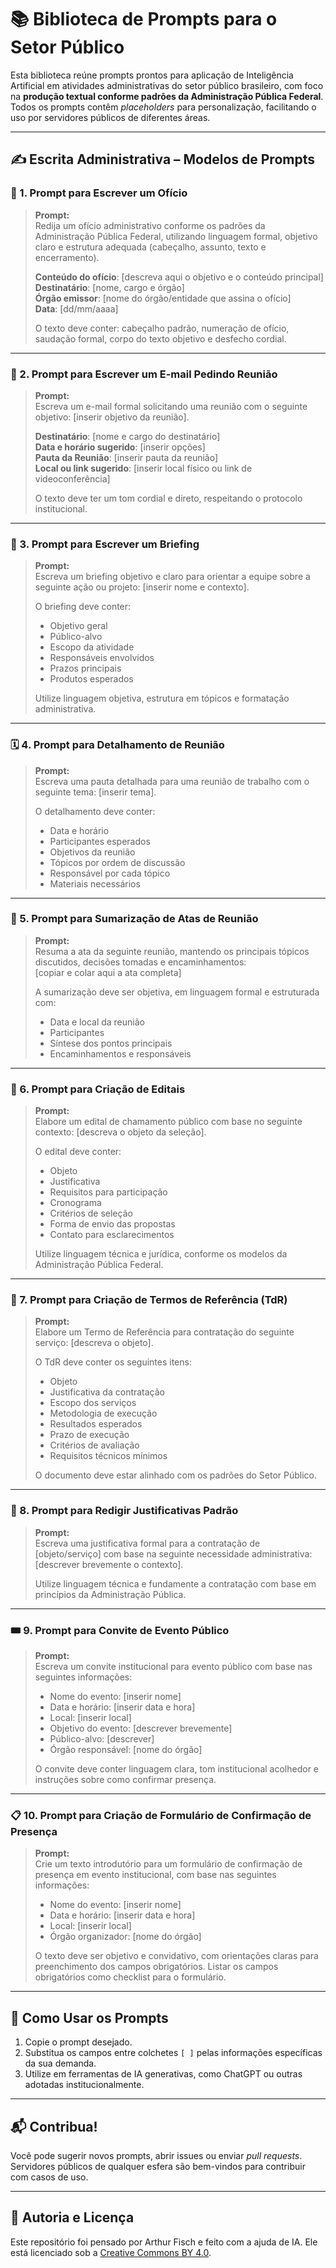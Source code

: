 # 📚 Biblioteca de Prompts para o Setor Público

Esta biblioteca reúne prompts prontos para aplicação de Inteligência Artificial em atividades administrativas do setor público brasileiro, com foco na **produção textual conforme padrões da Administração Pública Federal**. Todos os prompts contêm _placeholders_ para personalização, facilitando o uso por servidores públicos de diferentes áreas.

---

## ✍️ Escrita Administrativa – Modelos de Prompts

### 📄 1. Prompt para Escrever um Ofício

> **Prompt:**  
> Redija um ofício administrativo conforme os padrões da Administração Pública Federal, utilizando linguagem formal, objetivo claro e estrutura adequada (cabeçalho, assunto, texto e encerramento).  
>
> **Conteúdo do ofício**: [descreva aqui o objetivo e o conteúdo principal]  
> **Destinatário**: [nome, cargo e órgão]  
> **Órgão emissor**: [nome do órgão/entidade que assina o ofício]  
> **Data**: [dd/mm/aaaa]  
>
> O texto deve conter: cabeçalho padrão, numeração de ofício, saudação formal, corpo do texto objetivo e desfecho cordial.

---

### 📧 2. Prompt para Escrever um E-mail Pedindo Reunião

> **Prompt:**  
> Escreva um e-mail formal solicitando uma reunião com o seguinte objetivo: [inserir objetivo da reunião].  
>
> **Destinatário**: [nome e cargo do destinatário]  
> **Data e horário sugerido**: [inserir opções]  
> **Pauta da Reunião**: [inserir pauta da reunião]  
> **Local ou link sugerido**: [inserir local físico ou link de videoconferência]  
>
> O texto deve ter um tom cordial e direto, respeitando o protocolo institucional.

---

### 🧾 3. Prompt para Escrever um Briefing

> **Prompt:**  
> Escreva um briefing objetivo e claro para orientar a equipe sobre a seguinte ação ou projeto: [inserir nome e contexto].  
>
> O briefing deve conter:  
> - Objetivo geral  
> - Público-alvo  
> - Escopo da atividade  
> - Responsáveis envolvidos  
> - Prazos principais  
> - Produtos esperados  
>
> Utilize linguagem objetiva, estrutura em tópicos e formatação administrativa.

---

### 🗓️ 4. Prompt para Detalhamento de Reunião

> **Prompt:**  
> Escreva uma pauta detalhada para uma reunião de trabalho com o seguinte tema: [inserir tema].  
>
> O detalhamento deve conter:  
> - Data e horário  
> - Participantes esperados  
> - Objetivos da reunião  
> - Tópicos por ordem de discussão  
> - Responsável por cada tópico  
> - Materiais necessários

---

### 📃 5. Prompt para Sumarização de Atas de Reunião

> **Prompt:**  
> Resuma a ata da seguinte reunião, mantendo os principais tópicos discutidos, decisões tomadas e encaminhamentos:  
> [copiar e colar aqui a ata completa]  
>
> A sumarização deve ser objetiva, em linguagem formal e estruturada com:  
> - Data e local da reunião  
> - Participantes  
> - Síntese dos pontos principais  
> - Encaminhamentos e responsáveis

---

### 📑 6. Prompt para Criação de Editais

> **Prompt:**  
> Elabore um edital de chamamento público com base no seguinte contexto: [descreva o objeto da seleção].  
>
> O edital deve conter:  
> - Objeto  
> - Justificativa  
> - Requisitos para participação  
> - Cronograma  
> - Critérios de seleção  
> - Forma de envio das propostas  
> - Contato para esclarecimentos  
>
> Utilize linguagem técnica e jurídica, conforme os modelos da Administração Pública Federal.

---

### 📄 7. Prompt para Criação de Termos de Referência (TdR)

> **Prompt:**  
> Elabore um Termo de Referência para contratação do seguinte serviço: [descreva o objeto].  
>
> O TdR deve conter os seguintes itens:  
> - Objeto  
> - Justificativa da contratação  
> - Escopo dos serviços  
> - Metodologia de execução  
> - Resultados esperados  
> - Prazo de execução  
> - Critérios de avaliação  
> - Requisitos técnicos mínimos  
>
> O documento deve estar alinhado com os padrões do Setor Público.

---

### 📌 8. Prompt para Redigir Justificativas Padrão

> **Prompt:**  
> Escreva uma justificativa formal para a contratação de [objeto/serviço] com base na seguinte necessidade administrativa: [descrever brevemente o contexto].  
>
> Utilize linguagem técnica e fundamente a contratação com base em princípios da Administração Pública.

---

### 🎟️ 9. Prompt para Convite de Evento Público

> **Prompt:**  
> Escreva um convite institucional para evento público com base nas seguintes informações:  
>
> - Nome do evento: [inserir nome]  
> - Data e horário: [inserir data e hora]  
> - Local: [inserir local]  
> - Objetivo do evento: [descrever brevemente]  
> - Público-alvo: [descrever]  
> - Órgão responsável: [nome do órgão]  
>
> O convite deve conter linguagem clara, tom institucional acolhedor e instruções sobre como confirmar presença.

---

### 📋 10. Prompt para Criação de Formulário de Confirmação de Presença

> **Prompt:**  
> Crie um texto introdutório para um formulário de confirmação de presença em evento institucional, com base nas seguintes informações:  
>
> - Nome do evento: [inserir nome]  
> - Data e horário: [inserir data e hora]  
> - Local: [inserir local]  
> - Órgão organizador: [nome do órgão]  
>
> O texto deve ser objetivo e convidativo, com orientações claras para preenchimento dos campos obrigatórios. Listar os campos obrigatórios como checklist para o formulário.

---

## 🧩 Como Usar os Prompts

1. Copie o prompt desejado.
2. Substitua os campos entre colchetes `[ ]` pelas informações específicas da sua demanda.
3. Utilize em ferramentas de IA generativas, como ChatGPT ou outras adotadas institucionalmente.

---

## 📬 Contribua!

Você pode sugerir novos prompts, abrir issues ou enviar _pull requests_. Servidores públicos de qualquer esfera são bem-vindos para contribuir com casos de uso.

---

## 📄 Autoria e Licença

Este repositório foi pensado por Arthur Fisch e feito com a ajuda de IA. Ele está licenciado sob a [Creative Commons BY 4.0](https://creativecommons.org/licenses/by/4.0/).

